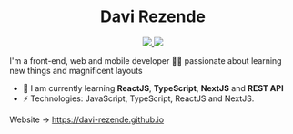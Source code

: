 <!-- # Davi Rezende -->

<!-- [![Linkedin Badge](https://img.shields.io/badge/-davirezende-blue?style=flat-square&logo=Linkedin&logoColor=white&link=https://www.linkedin.com/in/davi-resende-7b3ba51a8/)](https://www.linkedin.com/in/davi-resende-7b3ba51a8/)

[![Gmail Badge](https://img.shields.io/badge/-daviresendes12@gmail.com-c14438?style=flat-square&logo=Gmail&logoColor=white&link=mailto:gilbertopsantosjr@gmail.com)](mailto:gilbertopsantosjr@gmail.com) -->

<h1 align="center">Davi Rezende</h1>

<p align="center">
    <a href="https://www.linkedin.com/in/davirezendeps/">
      <img src="https://img.shields.io/badge/-davirezendeps-blue?style=flat-square&logo=Linkedin&logoColor=white&link=https://www.linkedin.com/in/davi-resende-7b3ba51a8/" />
  </a>
  
  <a href="mailto:daviresendes12@gmail.com">
    <img src="https://img.shields.io/badge/-daviresendes12@gmail.com-c14438?style=flat-square&logo=Gmail&logoColor=white&link=mailto:gilbertopsantosjr@gmail.com" />
  </a>
</p>

I'm a front-end, web and mobile developer 👨‍💻 passionate about learning new things and magnificent layouts

- 🌱 I am currently learning **ReactJS**, **TypeScript**, **NextJS** and **REST API**
- ⚡ Technologies: JavaScript, TypeScript, ReactJS and NextJS.

Website -> https://davi-rezende.github.io